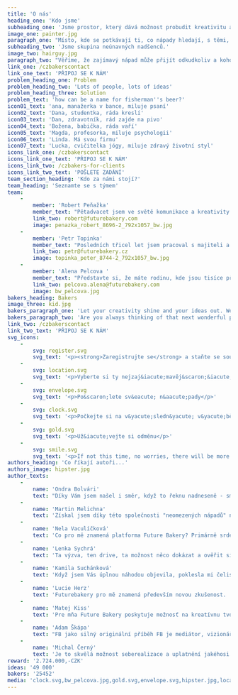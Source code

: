 ```yaml
---
title: 'O nás'
heading_one: 'Kdo jsme'
subheading_one: 'Jsme prostor, který dává možnost probudit kreativitu a nápady v každém z nás.'
image_one: painter.jpg
paragraph_one: "Místo, kde se potkávají ti, co nápady hledají, s těmi, co je mají. Ti, co je hledají, dostanou na výběr z mnoha skvělých nápadů. Ti, co je mají, dostanou odměnu, když je jejich nápad vybrán.\r\nJsme nekonečná skupina tvůrčích a vynalézavých lidí.\r\nMyslíme, že je důležité vytvářet prostor pro tvorbu a nápady. Věříme, že je fér dát možnost každému, kdo chce tvořit. Proto je nás tolik a snažíme se růst každým dnem."
subheading_two: 'Jsme skupina neúnavných nadšenců.'
image_two: hairguy.jpg
paragraph_two: "Věříme, že zajímavý nápad může přijít odkudkoliv a kohokoliv.\r\nZ knihy, z hospody, z povídání si s manželkou, ze super stráveného víkendu, z tramvaje, v kuchyni, před spaním, při běhání, od vědce i od studenta, od profíka i od amatéra, od mladších i od starších, od ..."
link_one: /czbakerscontact
link_one_text: 'PŘIPOJ SE K NÁM'
problem_heading_one: Problem
problem_heading_two: 'Lots of people, lots of ideas'
problem_heading_three: Solution
problem_text: 'how can be a name for fisherman''s beer?'
icon01_text: 'ana, manažerka v bance, miluje psaní'
icon02_text: 'Dana, studentka, ráda kreslí'
icon03_text: 'Dan, zdravotník, rád zajde na pivo'
icon04_text: 'Božena, babička, ráda vaří'
icon05_text: 'Magda, profesorka, miluje psychologii'
icon06_text: 'Linda. Má svou firmu'
icon07_text: 'Lucka, cvičitelka jógy, miluje zdravý životní styl'
icons_link_one: /czbakerscontact
icons_link_one_text: 'PŘIPOJ SE K NÁM'
icons_link_two: /czbakers-for-clients
icons_link_two_text: 'POŠLETE ZADÁNÍ'
team_section_heading: 'Kdo za námi stojí?'
team_heading: 'Seznamte se s týmem'
team:
    -
        member: 'Robert Peňažka'
        member_text: "Pětadvacet jsem ve světě komunikace a kreativity. Pořád začínám, abych mohl končit a končím, abych mohl pořád začínat.\r\nPo 9 letech jsem skončil jako šéf Leo Burnett Praha, založil agenturu Kaspen, abych po 7 letech zase odešel a\_založil studio Yinachi. Hledám vášnivé klienty, propojuji světy komerce a\_umění. Stojím za projektem Kmeny, za knihami Neboj a Velký Bobek. Vydávám časopis Magnus. Jsem strejdou Kašpárka v\_rohlíku a\_festivalu Kefír. Jsem spoluzakladatelem \"Rodiče vítáni\" a\_s\_Petrem Topinkou jsme vybudovali rodinu Future Bakery."
        link_two: robert@futurebakery.com
        image: penazka_robert_8696-2_792x1057_bw.jpg
    -
        member: 'Petr Topinka'
        member_text: "Posledních třicel let jsem pracoval s majiteli a šéfy úspěšných firem po celém světě. Dokonce s politiky a šéfy států.\r\nPomáhám jim se strategickým marketingem a komunikací.\r\nDlouhá léta jsem byl spojen s agenturní sítí BBDO Worldwide. Pracoval  jsem v BBDO Toronto a vedl jsem pražskou pobočku, která stálla za výzmnamnými projekty kreativně i byznysově u nás i v regionu CEE. Našel jsem a pomohl rozvinout stovky talentů.\r\nTo všechno mi pohohlo ještě líp vidět, že dav dokáže víc než ti “nahoře”. Proto jsme s Robertem Peňažkou postavili platformu Future Bakery. Aby se každý mohl podílet, abychom líp poslouchali a aby věci líp fungovaly."
        link_two: petr@futurebakery.cz
        image: topinka_peter_8744-2_792x1057_bw.jpg
    -
        member: 'Alena Pelcova '
        member_text: "Představte si, že máte rodinu, kde jsou tisíce příbuzných.\r\nTak přesně o takovou rodinu se Alena stará. Rodinu Future Bakery, kde je asi pětadvacettisíc lidí “z davu”. Lidí, kteří mají super energii a nápady.  \r\nMoc dobře víme, že nikdo nejsme tak chytří jako my všichni dohromady. I to, že kreativní jsme všichni. Stačí dát impuls a už to jede. Tenhle svět je plný kreativity, svěžích a pro někoho divních nápadů a pohledů na svět. Naše práce je s tím umět pracovat a dát těmu všemu život."
        link_two: pelcova.alena@futurebakery.com
        image: bw_pelcova.jpg
bakers_heading: Bakers
image_three: kid.jpg
bakers_paragraph_one: 'Let your creativity shine and your ideas out. We will have an abundance of great projects, that will inspire you. Help us solve them!! Have fun with it!'
bakers_paragraph_two: 'Are you always thinking of that next wonderful product or are you passionate about creativity, writing or digital design? Or you just love sharing your opinion.'
link_two: /czbakerscontact
link_two_text: 'PŘIPOJ SE K NÁM'
svg_icons:
    -
        svg: register.svg
        svg_text: '<p><strong>Zaregistrujte se</strong> a staňte se souč&aacute;st&iacute; největ&scaron;&iacute;ho kreativn&iacute;ho oddělen&iacute; v Česk&eacute; republice</p>'
    -
        svg: location.svg
        svg_text: '<p>Vyberte si ty nejzaj&iacute;mavěj&scaron;&iacute; zad&aacute;n&iacute; a probl&eacute;my</p>'
    -
        svg: envelope.svg
        svg_text: '<p>Po&scaron;lete sv&eacute; n&aacute;pady</p>'
    -
        svg: clock.svg
        svg_text: '<p>Počkejte si na v&yacute;sledn&yacute; v&yacute;běr n&aacute;padů od klienta</p>'
    -
        svg: gold.svg
        svg_text: '<p>Už&iacute;vejte si odměnu</p>'
    -
        svg: smile.svg
        svg_text: '<p>If not this time, no worries, there will be more projects</p>'
authors_heading: 'Co říkají autoři...'
authors_image: hipster.jpg
author_texts:
    -
        name: 'Ondra Bolvári'
        text: "Díky Vám jsem našel i směr, když to řeknu nadneseně - smysl pracovního života.\_😁\_Protože jsem pořád nevěděl, co by mě bavilo a pak jste přišli Vy a naučili jste mě svobodně, a kolikrát bezhlavě, psát nesmysly, které i sem tam někoho zaujmou. Takže ač jsem dodělal IT školu, tak stejně jsem se vrhl do online marketingu, kde jsem se našel. Teď si plně spravuji firemní e-shop a řeším i marketingové věci kolem něj a to je přesně to, kam jsem došel jenom díky FutureBakery. Předtím by mě to nikdy nenapadlo, ani bych se o tohle odvětví nezajímal, protože bych ho prostě neznal."
    -
        name: 'Martin Melichna'
        text: 'Získal jsem díky této společnosti "neomezených nápadů" nový impuls, radost, těšení se na novou seberealizaci, či úsměv ze sklízení těch nejsladších a nejšťavnatějších plodů, když bylo mé snažení a mé nápady vybrány jako vítězné. Future Bakery mě doslova katapultovalo do mnohem soutěživějších výšin, levelů a sfér - než jsem před pár lety byl.'
    -
        name: 'Nela Vaculíčková'
        text: 'Co pro mě znamená platforma Future Bakery? Primárně srdeční záležitost. Je to vášeň. Je to radost. Je to chvilka, díky které je tu možnost ovlivnit svět kolem sebe.  Je to moje Future Bakery.'
    -
        name: 'Lenka Sychrá'
        text: 'Ta výzva, ten drive, ta možnost něco dokázat a ověřit si, že na to mám (nebo nemám). Možnost roztočit myšlení na plné obrátky a navíc mít šanci získat odměnu. Díky Vám prožívám zajímavé myšlenkové rozpoložení a mnoho emocí: zvědavost, někdy i nechuť, většinou však nadšení, když si čtu zadání nového projektu. Pak následuje intenzivní přemýšlení, zvídavost, kreativita, kontrola nápadu a radost, že jsem ho zvládla dokončit. A nejlepší je, když nakonec i vyhraju, to je pak ohromná radost a zaplaví mě pocity štěstí.'
    -
        name: 'Kamila Suchánková'
        text: 'Když jsem Vás úplnou náhodou objevila, poklesla mi čelist a to v tom nejlepším slova smyslu. Wooow. Konečně je tu něco nového a nesmírně tvůrčího pro nás všechny. Lhostejno na tom, jestli jsi student, designer, prodavačka či právník. Každý jeden z nás v této zemi se může zapojit do tvorby,  Za mě prostě super. Ve volném čase si mohu kdykoliv odskočit sem na stránky Future Bakery, popustit uzdu fantazii a příjemně se zrelaxovat od každodenní rutiny. Přičemž jde i o zdravou soutěživost a napětí, zda-li právě ten můj nápad je ten pravý. Zkrátka, cítím se být součástí skvělého týmu.'
    -
        name: 'Lucie Herz'
        text: 'Futurebakery pro mě znamená především novou zkušenost.  Ukázalo mi, že každý může uspět, když se nevzdává při neúspěchu. Jelikož portfolio zadavatelů je opravdu široké. Vymýšlení projektu je pro mě zábava a ještě větší výzva, jelikož vůbec nejsem z oboru.'
    -
        name: 'Matej Kiss'
        text: 'Pre mňa Future Bakery poskytuje možnosť na kreatívnu tvorbu. Je veľa techník a mobilných aplikácií na zlepšenie kreativity, ale vaša stránka ponúka reálne projekty z reálneho života a dáva reálne odmeny. A nie je to len o vymýšľaní reklamných kampaní. Ale projekty typu ako zlepšiť Interiér Fiatu, aby odrážal potrebu žien, čo urobiť so suchým zipsom, čo udrží X kilogramov alebo ako využiť čip na bez-kontaktné platby je aj technická záležitosť'
    -
        name: 'Adam Škápa'
        text: "FB jako silný originální příběh FB je mediátor, vizionář, mnich, guru, učitel, mistr, milenka, sex, divoká nespoutaná vášeň i hra s\_jasně danými pravidly, zločin i trest, svátek i práce, \_zábava, euforie i dřina a pláč (někdy), vítězství i prohra, milenka i přítel, … FB je laboratoř pozitivních emocí, laboratoř vlastní výzvy, ALCHYMISTA. FB\_ je především silný originální pozitivní příběh!!! FB velmi přesně a citlivě nastavuje podmínky spolupráce pro všechny strany – zpřesňuje oboustrannou orientaci!!! Není zde žádná diskriminace a fantazii se meze nekladou, motivace je hlavní aspekt, který se na FB GENIÁLNĚ používá! Je tu i zpětná vazba a finální hodnocení."
    -
        name: 'Michal Černý'
        text: 'Je to skvělá možnost seberealizace a uplatnění jakéhosi vrozeného talentu, který člověka provází už od základní školy, kdy se jeho příběh dostal do školního časopisu. První zveřejněný text je prostě zkušenost, která vám buď stačí a jdete dál, anebo vás fascinuje a jak rostete, zjišťujete, jakou má slovo moc a jak je tvárné. Tato platforma mi umožňuje takovou zkušenost zažít navíc rovnou i s takovými značkami, které prostupují celou společností, k čemuž se pojí jeden zajímavý fakt. Každý autor má nějakou message, podvědomou informaci, zkušenost, kterou různými formami chce poslat dál do světa. A každá taková příležitost, kdy tohle svoje poselství můžete propašovat do světa, který ovlivňuje lidské vědomí, by se neměla nechat odejít jen tak. Ale nad tím vším je prostě a jednoduše radost z tvoření a občas i skvělá zpráva, že právě váš nápad se líbil, zaujal a posunul prvotní myšlenku zásadním způsobem k cíli.'
reward: '2.724.000,-CZK'
ideas: '49 000'
bakers: '25452'
media: 'clock.svg,bw_pelcova.jpg,gold.svg,envelope.svg,hipster.jpg,location.svg,hairguy.jpg,painter.jpg,pelcova.jpg,register.svg,smile.svg,kid.jpg,penazka_robert_8696-2_792x1057.jpg,topinka_peter_8744-2_792x1057.jpg,penazka_robert_8696-2_792x1057_bw.jpg,topinka_peter_8744-2_792x1057_bw.jpg'
---
```


